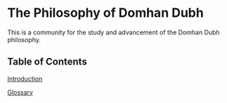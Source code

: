 # The Philosophy of Domhan Dubh

This is a community for the study and advancement of the Domhan Dubh philosophy.

## Table of Contents

[Introduction](/Introduction.md)

[Glossary](/glossary/index.md)
